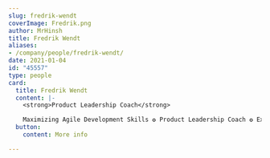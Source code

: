 ```yaml
---
slug: fredrik-wendt
coverImage: Fredrik.png
author: MrHinsh
title: Fredrik Wendt
aliases:
- /company/people/fredrik-wendt/
date: 2021-01-04
id: "45557"
type: people
card:
  title: Fredrik Wendt
  content: |-
    <strong>Product Leadership Coach</strong>

    Maximizing Agile Development Skills ✪ Product Leadership Coach ✪ Expert in Pair &amp; Mob Programming, Clean Code, OO Analysis, Refactoring, &amp; TDD ✪ Scrum Pulse Methodology ✪ System Developer Focused on Automation, DevOps, &amp; Continuous Delivery
  button:
    content: More info

---
```










